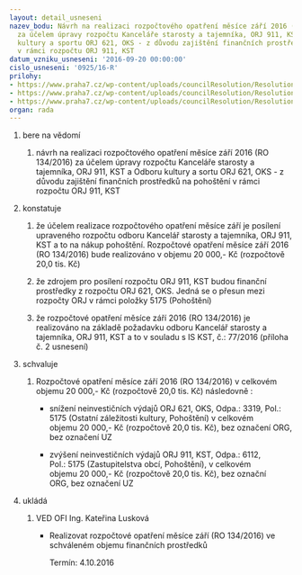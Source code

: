 ```yaml
---
layout: detail_usneseni
nazev_bodu: Návrh na realizaci rozpočtového opatření měsíce září 2016 (RO 134/2016)
  za účelem úpravy rozpočtu Kanceláře starosty a tajemníka, ORJ 911, KST a Odboru
  kultury a sportu ORJ 621, OKS - z důvodu zajištění finančních prostředků na pohoštění
  v rámci rozpočtu ORJ 911, KST
datum_vzniku_usneseni: '2016-09-20 00:00:00'
cislo_usneseni: '0925/16-R'
prilohy:
- https://www.praha7.cz/wp-content/uploads/councilResolution/Resolutions/28172/export/Duvodovazprava~108088.docx
- https://www.praha7.cz/wp-content/uploads/councilResolution/Resolutions/28172/export/IS_KST_Pozadaveknarozpoctoveopatreni~108087.pdf
- https://www.praha7.cz/wp-content/uploads/councilResolution/Resolutions/28172/export/export~297811.pdf
organ: rada
---
```

<ol class="urzList_view" id="urzList">
<li class="urzClass1" id=""><span name="1">bere na vědomí</span> 
<ol class="urzOlClass">
<li class="urzClass2" style="TEXT-ALIGN: left" id=""><span><p>návrh na realizaci rozpočtového opatření měsíce září 2016 (RO 134/2016) za účelem úpravy rozpočtu Kanceláře starosty a tajemníka, ORJ 911, KST a Odboru kultury a sortu ORJ 621, OKS - z důvodu zajištění finančních prostředků na pohoštění v rámci rozpočtu ORJ 911, KST</p></span></li></ol></li>
<li class="urzClass1" id=""><span name="6">konstatuje</span> 
<ol class="urzOlClass">
<li class="urzClass2" style="TEXT-ALIGN: left" id=""><span><p>že účelem realizace rozpočtového opatření měsíce září je posílení upraveného rozpočtu odboru&nbsp;Kancelář starosty a tajemníka, ORJ 911, KST a to na nákup&nbsp;pohoštění. Rozpočtové opatření měsíce září 2016 (RO 134/2016) bude realizováno v objemu&nbsp;20 000,- Kč (rozpočtově 20,0 tis. Kč)</p></span></li>
<li class="urzClass2" style="TEXT-ALIGN: left" id=""><span><p>že zdrojem pro posílení rozpočtu ORJ 911,&nbsp;KST budou finanční prostředky z rozpočtu ORJ 621, OKS. Jedná se o přesun mezi rozpočty ORJ v rámci položky 5175 (Pohoštění)</p></span></li>
<li class="urzClass2" style="TEXT-ALIGN: left" id=""><span><p>že rozpočtové opatření měsíce září 2016 (RO 134/2016)&nbsp;je realizováno na základě požadavku odboru Kancelář starosty a tajemníka, ORJ 911,&nbsp;KST a to v souladu s IS&nbsp;KST,&nbsp;č.: 77/2016 (příloha č. 2 usnesení)</p></span></li></ol></li>
<li class="urzClass1" id=""><span name="24">schvaluje</span> 
<ol class="urzOlClass">
<li class="urzClass2" style="TEXT-ALIGN: left" id=""><span><p>Rozpočtové opatření měsíce září 2016 (RO 134/2016) v celkovém objemu&nbsp;20 000,- Kč (rozpočtově 20,0 tis. Kč) následovně :</p></span>
<ul class="urzUlClass">
<li class="urzClass3" style="TEXT-ALIGN: left" id=""><span><p>snížení neinvestičních výdajů ORJ 621, OKS, Odpa.: 3319, Pol.: 5175 (Ostatní záležitosti&nbsp;kultury,&nbsp;Pohoštění) v celkovém objemu&nbsp;20 000,- Kč (rozpočtově 20,0 tis. Kč), bez označení ORG, bez označení UZ</p></span></li>
<li class="urzClass3" style="TEXT-ALIGN: left" id=""><span><p>zvýšení neinvestičních výdajů ORJ 911, KST, Odpa.: 6112, Pol.:&nbsp;5175 (Zastupitelstva obcí, Pohoštění), v celkovém objemu&nbsp;20 000,- Kč (rozpočtově 20,0 tis. Kč),&nbsp;bez označní ORG,&nbsp;bez označení UZ</p></span></li></ul></li></ol></li><li class="urzClass1" id="urzUkoly"><span name="1">ukládá</span><ol class="urzOlClass"><li class="urzClass2"><span><p>VED OFI Ing. Kateřina Lusková</p></span><ul class="urzUlClass"><li class="urzClass3"><span><p>Realizovat rozpočtové opatření měsíce září (RO 134/2016) ve schváleném objemu finančních prostředků</p></span><span class="urzUkolTermin">  Termín:&nbsp;4.10.2016</span></li></ul></li></ol></li>
</ol>